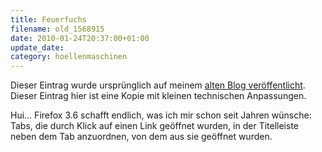 ```yaml
---
title: Feuerfuchs
filename: old_1568915
date: 2010-01-24T20:37:00+01:00
update_date:
category: hoellenmaschinen
---
```

Dieser Eintrag wurde ursprünglich auf meinem [alten Blog veröffentlicht](https://stu.blogger.de/stories/1568915/). Dieser Eintrag hier ist eine Kopie mit kleinen technischen Anpassungen.

Hui… Firefox 3.6 schafft endlich, was ich mir schon seit Jahren wünsche: Tabs, die durch Klick auf einen Link geöffnet wurden, in der Titelleiste neben dem Tab anzuordnen, von dem aus sie geöffnet wurden.
